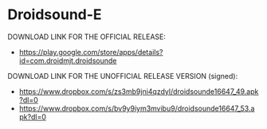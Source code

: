 Droidsound-E 
============

DOWNLOAD LINK FOR THE OFFICIAL RELEASE:

* https://play.google.com/store/apps/details?id=com.droidmjt.droidsounde

DOWNLOAD LINK FOR THE UNOFFICIAL RELEASE VERSION (signed):

* https://www.dropbox.com/s/zs3mb9jni4qzdyl/droidsounde16647_49.apk?dl=0
* https://www.dropbox.com/s/bv9y9iym3mvibu9/droidsounde16647_53.apk?dl=0


